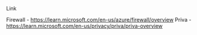 Link

Firewall - https://learn.microsoft.com/en-us/azure/firewall/overview
Priva - https://learn.microsoft.com/en-us/privacy/priva/priva-overview
